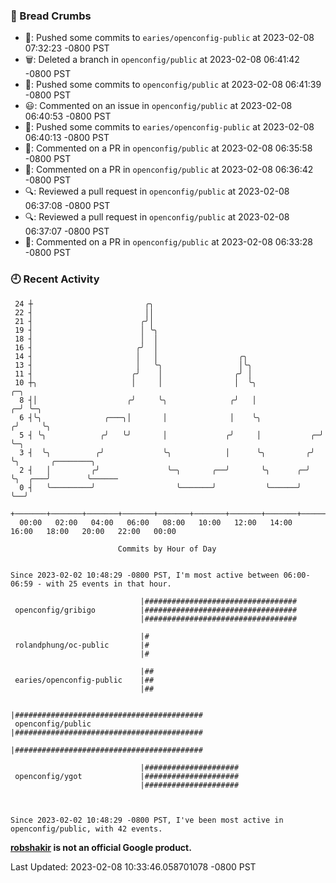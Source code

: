 ### 🍞 Bread Crumbs

 * 🚢: Pushed some commits to `earies/openconfig-public` at 2023-02-08 07:32:23 -0800 PST
 * 🗑: Deleted a branch in `openconfig/public` at 2023-02-08 06:41:42 -0800 PST
 * 🚢: Pushed some commits to `openconfig/public` at 2023-02-08 06:41:39 -0800 PST
 * 😃: Commented on an issue in `openconfig/public` at 2023-02-08 06:40:53 -0800 PST
 * 🚢: Pushed some commits to `earies/openconfig-public` at 2023-02-08 06:40:13 -0800 PST
 * 💬: Commented on a PR in  `openconfig/public` at 2023-02-08 06:35:58 -0800 PST
 * 💬: Commented on a PR in  `openconfig/public` at 2023-02-08 06:36:42 -0800 PST
 * 🔍: Reviewed a pull request in  `openconfig/public` at 2023-02-08 06:37:08 -0800 PST
 * 🔍: Reviewed a pull request in  `openconfig/public` at 2023-02-08 06:37:07 -0800 PST
 * 💬: Commented on a PR in  `openconfig/public` at 2023-02-08 06:33:28 -0800 PST

### 🕘 Recent Activity
```
 24 ┼                         ╭╮
 22 ┤                         ││
 21 ┤                        ╭╯│
 19 ┤                        │ ╰╮
 18 ┤                        │  │
 16 ┤                       ╭╯  │
 14 ┤                       │   │                  ╭╮
 13 ┤                       │   ╰╮                 │╰╮
 11 ┤                      ╭╯    │                ╭╯ │
 10 ┼╮                     │     │                │  ╰╮                 ╭─╮
  8 ┤│                    ╭╯     ╰╮              ╭╯   │               ╭─╯ ╰─╮
  6 ┤╰╮              ╭───╮│       │              │    ╰╮             ╭╯     ╰╮
  5 ┤ ╰╮            ╭╯   ╰╯       │             ╭╯     │           ╭─╯       ╰─╮
  3 ┤  ╰╮          ╭╯             ╰╮            │      ╰╮         ╭╯           ╰╮       ╭────────╮
  2 ┤   │         ╭╯               ╰─╮       ╭──╯       ╰╮      ╭─╯             ╰╮  ╭───╯        ╰──────
  0 ┤   ╰─────────╯                  ╰───────╯           ╰──────╯                ╰──╯
    +───────+───────+───────+───────+───────+───────+───────+───────+───────+───────+───────+───────+────
  00:00   02:00   04:00   06:00   08:00   10:00   12:00   14:00   16:00   18:00   20:00   22:00   00:00   

						Commits by Hour of Day


Since 2023-02-02 10:48:29 -0800 PST, I'm most active between 06:00-06:59 - with 25 events in that hour.

```



```
                             |##################################
 openconfig/gribigo          |##################################
                             |##################################

                             |#
 rolandphung/oc-public       |#
                             |#

                             |##
 earies/openconfig-public    |##
                             |##

                             |##########################################
 openconfig/public           |##########################################
                             |##########################################

                             |#####################
 openconfig/ygot             |#####################
                             |#####################



Since 2023-02-02 10:48:29 -0800 PST, I've been most active in openconfig/public, with 42 events.

```
**[robshakir](mailto:robjs@google.com) is not an official Google product.**  


Last Updated: 2023-02-08 10:33:46.058701078 -0800 PST
